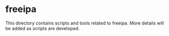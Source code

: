 # freeipa

This directory contains scripts and tools related to freeipa. More details will be added as scripts are developed.
